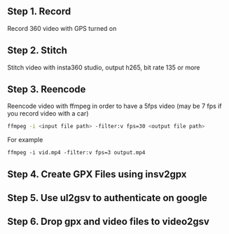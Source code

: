 

## Step 1. Record

Record 360 video with GPS turned on


## Step 2. Stitch

Stitch video with insta360 studio, output h265, bit rate 135 or more

## Step 3. Reencode

Reencode video with ffmpeg in order to have a 5fps video (may be 7 fps if you record video with a car)


```bash
ffmpeg -i <input file path> -filter:v fps=30 <output file path>
````
For example
```
ffmpeg -i vid.mp4 -filter:v fps=3 output.mp4
```


## Step 4. Create GPX Files using insv2gpx

## Step 5. Use ul2gsv to authenticate on google

## Step 6. Drop gpx and video files to video2gsv
